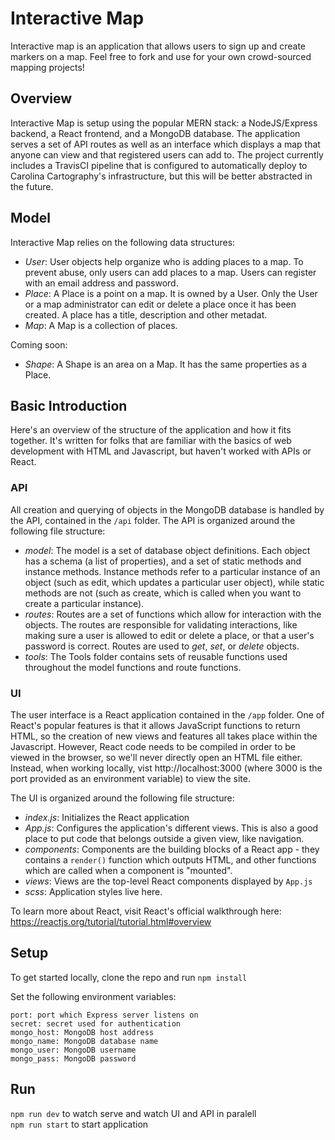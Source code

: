 # Interactive Map
Interactive map is an application that allows users to sign up and create markers on a map. Feel free to fork and use for your own crowd-sourced mapping projects!

## Overview

Interactive Map is setup using the popular MERN stack: a NodeJS/Express backend, a React frontend, and a MongoDB database. The application serves a set of API routes as well as an interface which displays a map that anyone can view and that registered users can add to. The project currently includes a TravisCI pipeline that is configured to automatically deploy to Carolina Cartography's infrastructure, but this will be better abstracted in the future.

## Model

Interactive Map relies on the following data structures:
- *User*: User objects help organize who is adding places to a map. To prevent abuse, only users can add places to a map. Users can register with an email address and password.
- *Place*: A Place is a point on a map. It is owned by a User. Only the User or a map administrator can edit or delete a place once it has been created. A place has a title, description and other metadat.
- *Map*: A Map is a collection of places.

Coming soon:
* *Shape*: A Shape is an area on a Map. It has the same properties as a Place.

## Basic Introduction

Here's an overview of the structure of the application and how it fits together. It's written for folks that are familiar with the basics of web development with HTML and Javascript, but haven't worked with APIs or React.

### API
All creation and querying of objects in the MongoDB database is handled by the API, contained in the `/api` folder. The API is organized around the following file structure:
- *model*: The model is a set of database object definitions. Each object has a schema (a list of properties), and a set of static methods and instance methods. Instance methods refer to a particular instance of an object (such as edit, which updates a particular user object), while static methods are not (such as create, which is called when you want to create a particular instance).
- *routes*: Routes are a set of functions which allow for interaction with the objects. The routes are responsible for validating interactions, like making sure a user is allowed to edit or delete a place, or that a user's password is correct. Routes are used to _get_, _set_, or _delete_ objects.
- *tools*: The Tools folder contains sets of reusable functions used throughout the model functions and route functions.

### UI
The user interface is a React application contained in the `/app` folder. One of React's popular features is that it allows JavaScript functions to return HTML, so the creation of new views and features all takes place within the Javascript. However, React code needs to be compiled in order to be viewed in the browser, so we'll never directly open an HTML file either. Instead, when working locally, vist http://localhost:3000 (where 3000 is the port provided as an environment variable) to view the site.

The UI is organized around the following file structure:
- *index.js*: Initializes the React application
- *App.js*: Configures the application's different views. This is also a good place to put code that belongs outside a given view, like navigation.
- *components*: Components are the building blocks of a React app - they contains a `render()` function which outputs HTML, and other functions which are called when a component is "mounted".
- *views*: Views are the top-level React components displayed by `App.js`
- *scss*: Application styles live here.

To learn more about React, visit React's official walkthrough here: https://reactjs.org/tutorial/tutorial.html#overview

## Setup

To get started locally, clone the repo and run `npm install`  

Set the following environment variables:
```
port: port which Express server listens on
secret: secret used for authentication
mongo_host: MongoDB host address
mongo_name: MongoDB database name
mongo_user: MongoDB username
mongo_pass: MongoDB password
```

## Run
`npm run dev` to watch serve and watch UI and API in paralell  
`npm run start` to start application